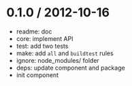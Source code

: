 
0.1.0 / 2012-10-16 
==================

  * readme: doc
  * core: implement API
  * test: add two tests
  * make: add `all` and `buildtest` rules
  * ignore: node_modules/ folder
  * deps: update component and package
  * init component
